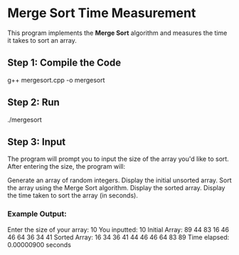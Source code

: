 # Merge Sort Time Measurement

This program implements the **Merge Sort** algorithm and measures the time it takes to sort an array.

## Step 1: Compile the Code

g++ mergesort.cpp -o mergesort

## Step 2: Run

./mergesort

## Step 3: Input

The program will prompt you to input the size of the array you'd like to sort. After entering the size, the program will:

Generate an array of random integers.
Display the initial unsorted array.
Sort the array using the Merge Sort algorithm.
Display the sorted array.
Display the time taken to sort the array (in seconds).


### Example Output:

Enter the size of your array: 10
You inputted: 10
Initial Array: 89 44 83 16 46 46 64 36 34 41 
Sorted Array: 16 34 36 41 44 46 46 64 83 89 
Time elapsed: 0.00000900 seconds
